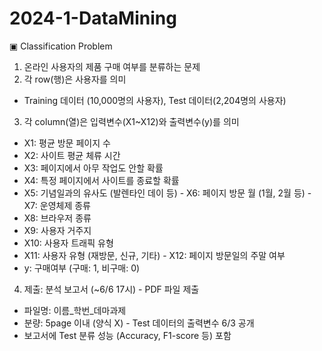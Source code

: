 # 2024-1-DataMining

▣ Classification Problem
1. 온라인 사용자의 제품 구매 여부를 분류하는 문제
2. 각 row(행)은 사용자를 의미
 - Training 데이터 (10,000명의 사용자), Test 데이터(2,204명의 사용자)
3. 각 column(열)은 입력변수(X1~X12)와 출력변수(y)를 의미
 - X1: 평균 방문 페이지 수
 - X2: 사이트 평균 체류 시간
 - X3: 페이지에서 아무 작업도 안할 확률
 - X4: 특정 페이지에서 사이트를 종료할 확률
 - X5: 기념일과의 유사도 (발렌타인 데이 등) - X6: 페이지 방문 월 (1월, 2월 등) - X7: 운영체제 종류
 - X8: 브라우저 종류
 - X9: 사용자 거주지
 - X10: 사용자 트래픽 유형
 - X11: 사용자 유형 (재방문, 신규, 기타) - X12: 페이지 방문일의 주말 여부
 - y: 구매여부 (구매: 1, 비구매: 0)
4. 제출: 분석 보고서 (~6/6 17시) - PDF 파일 제출
 - 파일명: 이름_학번_데마과제
 - 분량: 5page 이내 (양식 X) - Test 데이터의 출력변수 6/3 공개
 - 보고서에 Test 분류 성능 (Accuracy, F1-score 등) 포함
